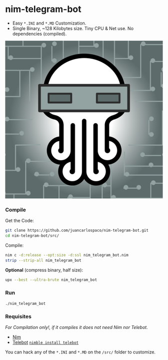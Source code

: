 # nim-telegram-bot

- Easy `*.INI` and `*.MD` Customization.
- Single Binary, ~128 Kilobytes size. Tiny CPU & Net use. No dependencies (compiled).

![Rlyeh HackLab](art/nim-telegram-bot-rlye.svg "Art by Rlyeh HackLab http://rlab.be")


### Compile

Get the Code:

```bash
git clone https://github.com/juancarlospaco/nim-telegram-bot.git
cd nim-telegram-bot/src/
```

Compile:

```bash
nim c -d:release --opt:size -d:ssl nim_telegram_bot.nim
strip --strip-all nim_telegram_bot
```

**Optional** (compress binary, half size):

```bash
upx --best --ultra-brute nim_telegram_bot
```


### Run

```bash
./nim_telegram_bot
```


### Requisites

*For Compilation only!, if it compiles it does not need Nim nor Telebot.*

- [Nim](https://nim-lang.org/install_unix.html)
- [Telebot](https://github.com/ba0f3/telebot.nim) [`nimble install telebot`](https://nimble.directory/pkg/telebot)

You can hack any of the `*.INI` and `*.MD` on the `/src/` folder to customize.

